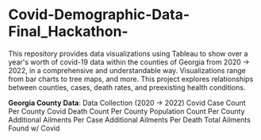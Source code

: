 # Covid-Demographic-Data-Final_Hackathon-
This repository provides data visualizations using Tableau to show over a year's worth of covid-19 data within the counties of Georgia from 2020 -> 2022, in a comprehensive and understandable way. Visualizations range from bar charts to tree maps, and more.  This project explores relationships between counties, cases, death rates, and preexisting health conditions.

**Georgia County Data**:
Data Collection (2020 -> 2022)
Covid Case Count Per County
Covid Death Count Per County
Population Count Per County
Additional Ailments Per Case
Additional Ailments Per Death
Total Ailments Found w/ Covid 
